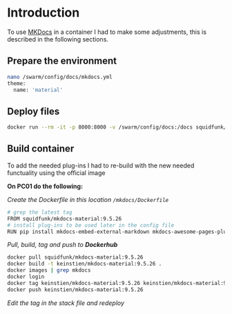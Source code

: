 # Introduction

To use [MKDocs](https://github.com/squidfunk/mkdocs-material) in a container I had to make some adjustments, this is described in the following sections.

## Prepare the environment

``` bash
nano /swarm/config/docs/mkdocs.yml
theme:
  name: 'material'
```

## Deploy files

``` bash
docker run --rm -it -p 8000:8000 -v /swarm/config/docs:/docs squidfunk/mkdocs-material
```

## Build container

To add the needed plug-ins I had to re-build with the new needed functuality using the official image


**On PC01 do the following:**

*Create the Dockerfile in this location ```/mkdocs/Dockerfile```*

``` bash
# grep the latest tag
FROM squidfunk/mkdocs-material:9.5.26
# install plug-ins to be used later in the config file
RUN pip install mkdocs-embed-external-markdown mkdocs-awesome-pages-plugin termynal mkdocs-charts-plugin mkdocs-pdf-export-plugin
```

*Pull, build, tag and push to* ***Dockerhub***

``` bash
docker pull squidfunk/mkdocs-material:9.5.26
docker build -t keinstien/mkdocs-material:9.5.26 .
docker images | grep mkdocs
docker login
docker tag keinstien/mkdocs-material:9.5.26 keinstien/mkdocs-material:9.5.26
docker push keinstien/mkdocs-material:9.5.26
```

*Edit the tag in the stack file and redeploy*